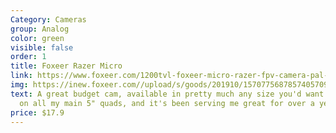 ```yaml
---
Category: Cameras
group: Analog
color: green
visible: false
order: 1
title: Foxeer Razer Micro
link: https://www.foxeer.com/1200tvl-foxeer-micro-razer-fpv-camera-pal-ntsc-switchable-1-8mm-lens-4ms-latency-g-265
img: https://inew.foxeer.com//upload/s/goods/201910/1570775687857405709.images.400x400.jpg
text: A great budget cam, available in pretty much any size you'd want. I run it
  on all my main 5" quads, and it's been serving me great for over a year
price: $17.9
---
```

